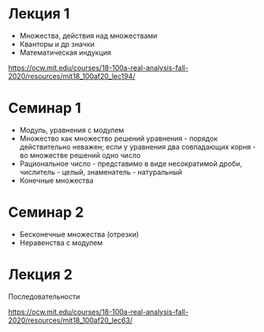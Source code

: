 # Лекция 1
* Множества, действия над множествами
* Кванторы и др значки
* Математическая индукция

https://ocw.mit.edu/courses/18-100a-real-analysis-fall-2020/resources/mit18_100af20_lec194/

# Семинар 1
* Модуль, уравнения с модулем
* Множество как множество решений уравнения - порядок действительно неважен; если у уравнения два совпадающих корня - во множестве решений одно число
* Рациональное число - представимо в виде несократимой дроби, числитель - целый, знаменатель - натуральный
* Конечные множества

# Семинар 2
* Бесконечные множества (отрезки)
* Неравенства с модулем
  
# Лекция 2

Последовательности

https://ocw.mit.edu/courses/18-100a-real-analysis-fall-2020/resources/mit18_100af20_lec63/

